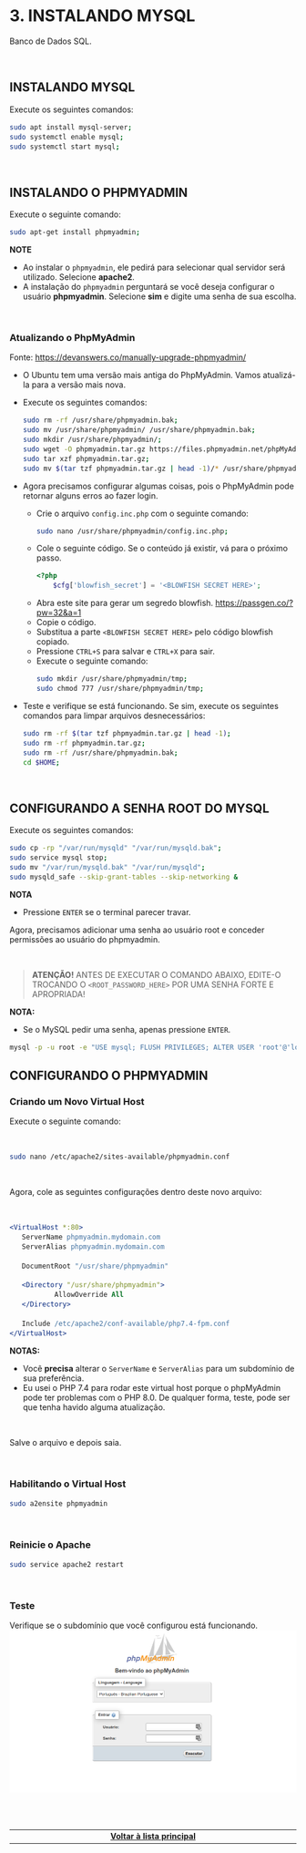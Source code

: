 # 3. INSTALANDO MYSQL
Banco de Dados SQL.

<br>

## INSTALANDO MYSQL
Execute os seguintes comandos:

```bash
sudo apt install mysql-server;
sudo systemctl enable mysql;
sudo systemctl start mysql;
```

<br>

## INSTALANDO O PHPMYADMIN
Execute o seguinte comando:

```bash
sudo apt-get install phpmyadmin;
```

**NOTE**
- Ao instalar o `phpmyadmin`, ele pedirá para selecionar qual servidor será utilizado. Selecione **apache2**.
- A instalação do `phpmyadmin` perguntará se você deseja configurar o usuário **phpmyadmin**. Selecione **sim** e digite uma senha de sua escolha.

<br>

### Atualizando o PhpMyAdmin
Fonte: https://devanswers.co/manually-upgrade-phpmyadmin/

* O Ubuntu tem uma versão mais antiga do PhpMyAdmin. Vamos atualizá-la para a versão mais nova.

* Execute os seguintes comandos:
    ```bash
    sudo rm -rf /usr/share/phpmyadmin.bak;
    sudo mv /usr/share/phpmyadmin/ /usr/share/phpmyadmin.bak;
    sudo mkdir /usr/share/phpmyadmin/;
    sudo wget -O phpmyadmin.tar.gz https://files.phpmyadmin.net/phpMyAdmin/5.2.2/phpMyAdmin-5.2.2-all-languages.tar.gz;
    sudo tar xzf phpmyadmin.tar.gz;
    sudo mv $(tar tzf phpmyadmin.tar.gz | head -1)/* /usr/share/phpmyadmin
    ```

* Agora precisamos configurar algumas coisas, pois o PhpMyAdmin pode retornar alguns erros ao fazer login.
    * Crie o arquivo `config.inc.php` com o seguinte comando:
        ```bash
        sudo nano /usr/share/phpmyadmin/config.inc.php;
        ```
    * Cole o seguinte código. Se o conteúdo já existir, vá para o próximo passo.
        ```php
        <?php
            $cfg['blowfish_secret'] = '<BLOWFISH SECRET HERE>';
        ```
    * Abra este site para gerar um segredo blowfish.
      https://passgen.co/?pw=32&a=1
    * Copie o código.
    * Substitua a parte `<BLOWFISH SECRET HERE>` pelo código blowfish copiado.
    * Pressione `CTRL+S` para salvar e `CTRL+X` para sair.
    * Execute o seguinte comando:
        ```bash
        sudo mkdir /usr/share/phpmyadmin/tmp;
        sudo chmod 777 /usr/share/phpmyadmin/tmp;
        ```
* Teste e verifique se está funcionando. Se sim, execute os seguintes comandos para limpar arquivos desnecessários:
    ```bash
    sudo rm -rf $(tar tzf phpmyadmin.tar.gz | head -1);
    sudo rm -rf phpmyadmin.tar.gz;
    sudo rm -rf /usr/share/phpmyadmin.bak;
    cd $HOME;
    ```

<br>

## CONFIGURANDO A SENHA ROOT DO MYSQL
Execute os seguintes comandos:

```bash
sudo cp -rp "/var/run/mysqld" "/var/run/mysqld.bak";
sudo service mysql stop;
sudo mv "/var/run/mysqld.bak" "/var/run/mysqld";
sudo mysqld_safe --skip-grant-tables --skip-networking &
```

**NOTA**
- Pressione `ENTER` se o terminal parecer travar.

Agora, precisamos adicionar uma senha ao usuário root e conceder permissões ao usuário do phpmyadmin.

<br>

> **ATENÇÃO!**
> ANTES DE EXECUTAR O COMANDO ABAIXO, EDITE-O TROCANDO O `<ROOT_PASSWORD_HERE>` POR UMA SENHA FORTE E APROPRIADA!
> 

**NOTA:**
- Se o MySQL pedir uma senha, apenas pressione `ENTER`.

```bash
mysql -p -u root -e "USE mysql; FLUSH PRIVILEGES; ALTER USER 'root'@'localhost' IDENTIFIED WITH mysql_native_password BY '<ROOT_PASSWORD_HERE>'; FLUSH PRIVILEGES; GRANT ALL PRIVILEGES ON *.* TO 'phpmyadmin'@'localhost' WITH GRANT OPTION; FLUSH PRIVILEGES;";
```

## CONFIGURANDO O PHPMYADMIN


### Criando um Novo Virtual Host
Execute o seguinte comando:

<br>

```bash
sudo nano /etc/apache2/sites-available/phpmyadmin.conf
```

<br>

Agora, cole as seguintes configurações dentro deste novo arquivo:

<br>

 ```apache
<VirtualHost *:80>
    ServerName phpmyadmin.mydomain.com
    ServerAlias phpmyadmin.mydomain.com

    DocumentRoot "/usr/share/phpmyadmin"

    <Directory "/usr/share/phpmyadmin">
            AllowOverride All
    </Directory>

    Include /etc/apache2/conf-available/php7.4-fpm.conf
</VirtualHost>
```

**NOTAS:**
 - Você **precisa** alterar o `ServerName` e `ServerAlias` para um subdomínio de sua preferência.
 - Eu usei o PHP 7.4 para rodar este virtual host porque o phpMyAdmin pode ter problemas com o PHP 8.0. De qualquer forma, teste, pode ser que tenha havido alguma atualização.

<br>

Salve o arquivo e depois saia.

<br>

### Habilitando o Virtual Host

```bash
sudo a2ensite phpmyadmin
```

<br>

### Reinicie o Apache

```bash
sudo service apache2 restart
```

<br>

### Teste
Verifique se o subdomínio que você configurou está funcionando.
![image](Images/PhpMyAdmin_Login.png)




<br><br>
<div>
    <table width="9000">
        <!-- <tr>
            <td width="9000"></td>
            <td width="50%" align="right"><a href=""><b></b></a></td>
        </tr> -->
        <tr>
            <td width="9000" colspan="2" align="center">
                <a href="">
                    <b>Voltar à lista principal</b>
                </a>
            </td>
        </tr>
    </table>
</div>
